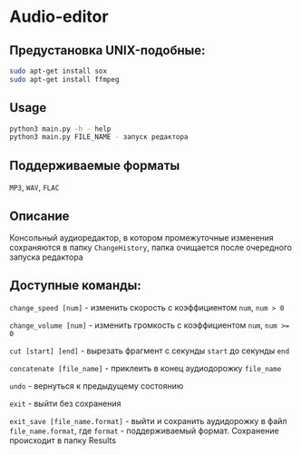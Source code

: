 # Audio-editor
## Предустановка UNIX-подобные:
```sh
sudo apt-get install sox
sudo apt-get install ffmpeg
```

## Usage
```sh
python3 main.py -h - help
python3 main.py FILE_NAME - запуск редактора
```

## Поддерживаемые форматы
`MP3`, `WAV`, `FLAC`

## Описание
Консольный аудиоредактор, в котором промежуточные изменения
сохраняются в папку `ChangeHistory`, папка очищается после очередного
запуска редактора

## Доступные команды:
`change_speed [num]` - изменить скорость с коэффициентом `num`, `num > 0`

`change_volume [num]` - изменить громкость с коэффициентом `num`, `num >= 0`

`cut [start] [end]` - вырезать фрагмент с секунды `start` до секунды `end`

`concatenate [file_name]` - приклеить в конец аудиодорожку `file_name`

`undo` - вернуться к предыдущему состоянию

`exit` - выйти без сохранения

`exit_save [file_name.format]` - выйти и сохранить аудидорожку в файл `file_name.format`,
 где `format` - поддерживаемый формат. Сохранение происходит в папку Results